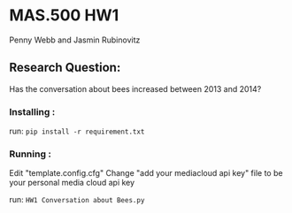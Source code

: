 # MAS.500 HW1

Penny Webb and Jasmin Rubinovitz

## Research Question:

Has the conversation about bees increased between 2013 and 2014?

### Installing :

run: `pip install -r requirement.txt`

### Running :
Edit "template.config.cfg" Change "add your mediacloud api key" file to be your personal media cloud api key

run: `HW1 Conversation about Bees.py`
